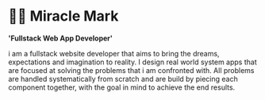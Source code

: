  # **🐱‍🏍** Miracle Mark

**'Fullstack Web App Developer'**

i am a fullstack website developer that aims to bring the dreams, expectations and imagination to reality. I design real world system apps that are  focused at solving the problems that i am confronted with.
All problems are handled systematically from scratch and are build by piecing each component together, with the goal in mind to achieve the end results.

<a href="#"></a>
---

### 